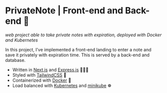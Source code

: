 # PrivateNote | Front-end and Back-end 📒
*web project able to take private notes with expiration, deployed with Docker and Kubernetes*

In this project, I've implemented a front-end landing to enter a note and save it privately with expiration time. This is served by a back-end and database.
- Written in [Next.js](https://nextjs.org/) and [Express.js](https://expressjs.com/) 🧑🏻‍💻
- Styled with [TailwindCSS](https://tailwindcss.com/) 💄
- Containerized with [Docker](https://www.docker.com/) 🐳
- Load balanced with [Kubernetes](https://kubernetes.io/) and [minikube](https://minikube.sigs.k8s.io/docs/start/) ☸
